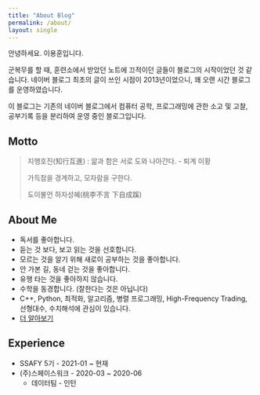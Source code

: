```yaml
---
title: "About Blog"
permalink: /about/
layout: single
---
```


안녕하세요. 이용훈입니다.

군복무를 할 때, 훈련소에서 받았던 노트에 끄적이던 글들이 블로그의 시작이었던 것 같습니다. 네이버 블로그 최초의 글이 쓰인 시점이 2013년이었으니, 꽤 오랜 시간 블로그를 운영하였습니다. 

이 블로그는 기존의 네이버 블로그에서 컴퓨터 공학, 프로그래밍에 관한 소고 및 고찰, 공부기록 등을 분리하여 운영 중인 블로그입니다.

## Motto

> 지행호진(知行互進) : 앎과 함은 서로 도와 나아간다. - 퇴계 이황
>
> 가득참을 경계하고, 모자람을 구한다.
>
> 도이불언 하자성혜(桃李不言 下自成蹊)

## About Me

- 독서를 좋아합니다.
- 듣는 것 보다, 보고 읽는 것을 선호합니다.
- 모르는 것을 알기 위해 새로이 공부하는 것을 좋아합니다.
- 안 가본 길, 동네 걷는 것을 좋아합니다.
- 유행 타는 것을 좋아하지 않습니다.
- 수학을 동경합니다. (잘한다는 것은 아닙니다)
- C++, Python, 최적화, 알고리즘, 병렬 프로그래밍, High-Frequency Trading, 선형대수, 수치해석에 관심이 있습니다.
- [더 알아보기](https://www.notion.so/Root-a6aa338190c54d91a7bbe6724c1f46e1)

## Experience

- SSAFY 5기 - 2021-01 ~ 현재
- (주)스페이스워크 - 2020-03 ~ 2020-06
  - 데이터팀 - 인턴
